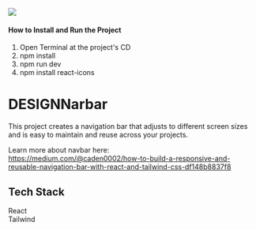 ![](https://github.com/Caden0002/DESIGNNarbar/blob/main/navbar.gif)
#### How to Install and Run the Project ####
1. Open Terminal at the project's CD<br />
2. npm install<br />
3. npm run dev<br />
4. npm install react-icons<br />

# DESIGNNarbar
This project creates  a navigation bar that adjusts to different screen sizes and is easy to maintain and reuse across your projects.<br />

Learn more about navbar here:<br />
https://medium.com/@caden0002/how-to-build-a-responsive-and-reusable-navigation-bar-with-react-and-tailwind-css-df148b8837f8

## Tech Stack ##
React<br />
Tailwind<br />



